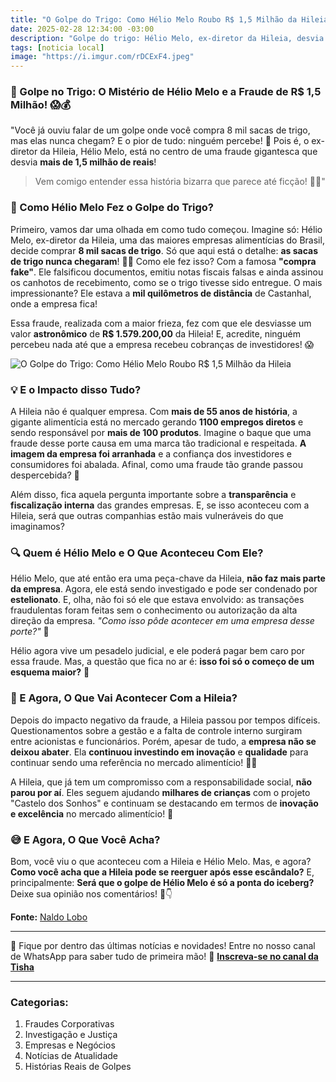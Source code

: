 ```yaml
---
title: "O Golpe do Trigo: Como Hélio Melo Roubo R$ 1,5 Milhão da Hileia"
date: 2025-02-28 12:34:00 -03:00
description: "Golpe do trigo: Hélio Melo, ex-diretor da Hileia, desvia R$ 1,5 milhão! Veja a história completa!"
tags: [noticia local]
image: "https://i.imgur.com/rDCExF4.jpeg"
---
```


### **📢 Golpe no Trigo: O Mistério de Hélio Melo e a Fraude de R$ 1,5 Milhão! 😱💰**

"Você já ouviu falar de um golpe onde você compra 8 mil sacas de trigo, mas elas nunca chegam? 
E o pior de tudo: ninguém percebe! 
🤯 Pois é, o ex-diretor da Hileia, Hélio Melo, está no centro de uma fraude gigantesca que desvia **mais de 1,5 milhão de reais**! 

> Vem comigo entender essa história bizarra que parece até ficção! 🎥✨"


### **🧐 Como Hélio Melo Fez o Golpe do Trigo?**

Primeiro, vamos dar uma olhada em como tudo começou. Imagine só: Hélio Melo, ex-diretor da Hileia, uma das maiores empresas alimentícias do Brasil, decide comprar **8 mil sacas de trigo**. Só que aqui está o detalhe: **as sacas de trigo nunca chegaram**! 🤦‍♂️ Como ele fez isso? Com a famosa **"compra fake"**. Ele falsificou documentos, emitiu notas fiscais falsas e ainda assinou os canhotos de recebimento, como se o trigo tivesse sido entregue. O mais impressionante? Ele estava a **mil quilômetros de distância** de Castanhal, onde a empresa fica! 

Essa fraude, realizada com a maior frieza, fez com que ele desviasse um valor **astronômico** de **R$ 1.579.200,00** da Hileia! E, acredite, ninguém percebeu nada até que a empresa recebeu cobranças de investidores! 😱

![O Golpe do Trigo: Como Hélio Melo Roubo R$ 1,5 Milhão da Hileia](https://i.imgur.com/rDCExF4.jpeg)

### **💡 E o Impacto disso Tudo?**

A Hileia não é qualquer empresa. Com **mais de 55 anos de história**, a gigante alimentícia está no mercado gerando **1100 empregos diretos** e sendo responsável por **mais de 100 produtos**. Imagine o baque que uma fraude desse porte causa em uma marca tão tradicional e respeitada. **A imagem da empresa foi arranhada** e a confiança dos investidores e consumidores foi abalada. Afinal, como uma fraude tão grande passou despercebida? 🤔

Além disso, fica aquela pergunta importante sobre a **transparência** e **fiscalização interna** das grandes empresas. E, se isso aconteceu com a Hileia, será que outras companhias estão mais vulneráveis do que imaginamos? 


### **🔍 Quem é Hélio Melo e O Que Aconteceu Com Ele?**

Hélio Melo, que até então era uma peça-chave da Hileia, **não faz mais parte da empresa**. Agora, ele está sendo investigado e pode ser condenado por **estelionato**. E, olha, não foi só ele que estava envolvido: as transações fraudulentas foram feitas sem o conhecimento ou autorização da alta direção da empresa. *"Como isso pôde acontecer em uma empresa desse porte?"* 🤯

Hélio agora vive um pesadelo judicial, e ele poderá pagar bem caro por essa fraude. Mas, a questão que fica no ar é: **isso foi só o começo de um esquema maior?** 🤔


### **🎯 E Agora, O Que Vai Acontecer Com a Hileia?**

Depois do impacto negativo da fraude, a Hileia passou por tempos difíceis. Questionamentos sobre a gestão e a falta de controle interno surgiram entre acionistas e funcionários. Porém, apesar de tudo, a **empresa não se deixou abater**. Ela **continuou investindo em inovação** e **qualidade** para continuar sendo uma referência no mercado alimentício! 💪💡

A Hileia, que já tem um compromisso com a responsabilidade social, **não parou por aí**. Eles seguem ajudando **milhares de crianças** com o projeto "Castelo dos Sonhos" e continuam se destacando em termos de **inovação e excelência** no mercado alimentício! 🎉



### **😅 E Agora, O Que Você Acha?**

Bom, você viu o que aconteceu com a Hileia e Hélio Melo. Mas, e agora? **Como você acha que a Hileia pode se reerguer após esse escândalo?** E, principalmente: **Será que o golpe de Hélio Melo é só a ponta do iceberg?** Deixe sua opinião nos comentários! 📝👇


**Fonte:** [Naldo Lobo](https://www.instagram.com/naldo_lobo_/p/DGnhmVPglYS/)

---

🌟 Fique por dentro das últimas notícias e novidades! Entre no nosso canal de WhatsApp para saber tudo de primeira mão!
📲 [**Inscreva-se no canal da Tisha**](./tisha-no-whatsapp.html)

---

### **Categorias:**

1.  Fraudes Corporativas
2.  Investigação e Justiça
3.  Empresas e Negócios
4.  Notícias de Atualidade
5.  Histórias Reais de Golpes